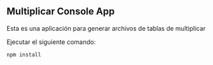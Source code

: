 ## Multiplicar Console App

Esta es una aplicación para generar archivos de tablas de multiplicar

Ejecutar el siguiente comando: 

```
npm install
```